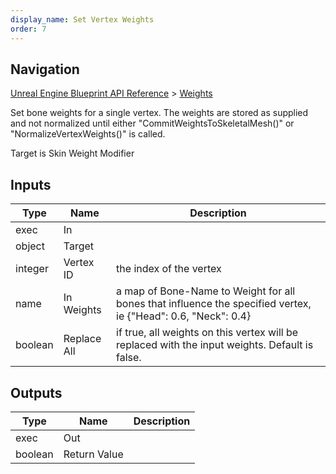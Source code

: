 ```yaml
---
display_name: Set Vertex Weights
order: 7
---
```

## Navigation

[Unreal Engine Blueprint API Reference](https://dev.epicgames.com/documentation/en-us/unreal-engine/BlueprintAPI) > [Weights](https://dev.epicgames.com/documentation/en-us/unreal-engine/BlueprintAPI/Weights)

Set bone weights for a single vertex. The weights are stored as supplied and not normalized until
either "CommitWeightsToSkeletalMesh()" or "NormalizeVertexWeights()" is called.

Target is Skin Weight Modifier

## Inputs

| Type | Name | Description |
| --- | --- | --- |
| exec | In |  |
| object | Target |  |
| integer | Vertex ID | the index of the vertex |
| name | In Weights | a map of Bone-Name to Weight for all bones that influence the specified vertex, ie {"Head": 0.6, "Neck": 0.4} |
| boolean | Replace All | if true, all weights on this vertex will be replaced with the input weights. Default is false. |

## Outputs

| Type | Name | Description |
| --- | --- | --- |
| exec | Out |  |
| boolean | Return Value |  |
